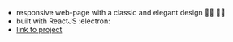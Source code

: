- responsive web-page with a classic and elegant design :woman_cook: :man_cook:
- built with ReactJS :electron:
- [link to project](https://blossomingiris.github.io/my-react-restaurant/)

